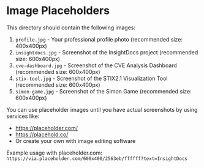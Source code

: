 # Image Placeholders

This directory should contain the following images:

1. `profile.jpg` - Your professional profile photo (recommended size: 400x400px)
2. `insightdocs.jpg` - Screenshot of the InsightDocs project (recommended size: 600x400px)
3. `cve-dashboard.jpg` - Screenshot of the CVE Analysis Dashboard (recommended size: 600x400px)
4. `stix-tool.jpg` - Screenshot of the STIX2.1 Visualization Tool (recommended size: 600x400px)
5. `simon-game.jpg` - Screenshot of the Simon Game (recommended size: 600x400px)

You can use placeholder images until you have actual screenshots by using services like:
- https://placeholder.com/
- https://placehold.co/
- Or create your own with image editing software

Example usage with placeholder.com:
`https://via.placeholder.com/600x400/2563eb/ffffff?text=InsightDocs` 